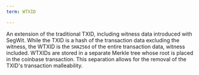 ```yaml
---
term: WTXID

---
```

An extension of the traditional TXID, including witness data introduced with SegWit. While the TXID is a hash of the transaction data excluding the witness, the WTXID is the `SHA256d` of the entire transaction data, witness included. WTXIDs are stored in a separate Merkle tree whose root is placed in the coinbase transaction. This separation allows for the removal of the TXID's transaction malleability.